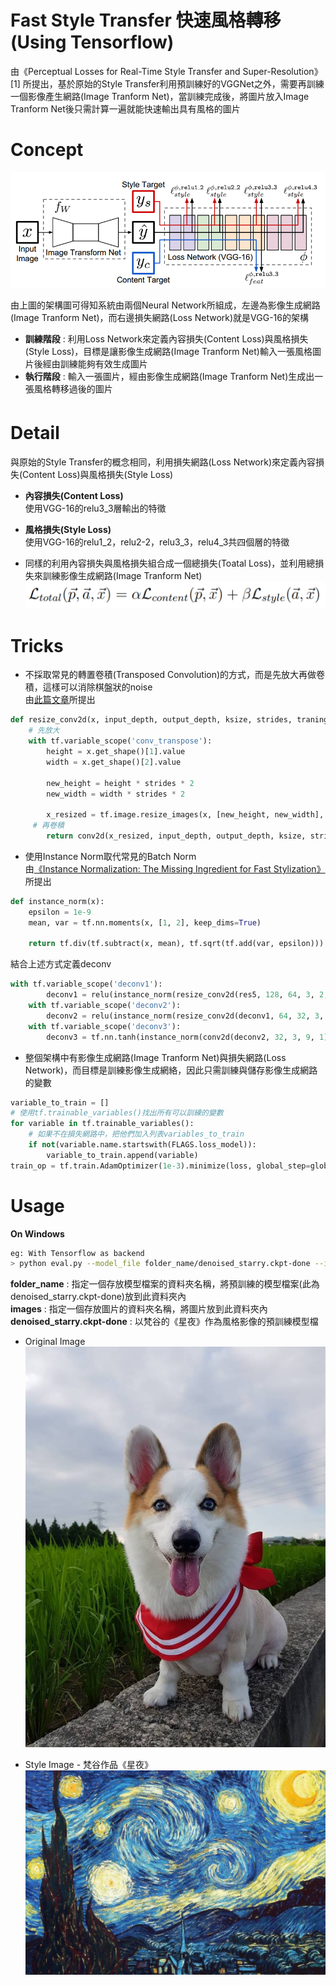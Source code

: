# Fast Style Transfer 快速風格轉移 (Using Tensorflow)
由《Perceptual Losses for Real-Time Style Transfer and Super-Resolution》[1] 所提出，基於原始的Style Transfer利用預訓練好的VGGNet之外，需要再訓練一個影像產生網路(Image Tranform Net)，當訓練完成後，將圖片放入Image Tranform Net後只需計算一遍就能快速輸出具有風格的圖片


# Concept
![arch](https://github.com/s90210jacklen/Fast-Style-Transfer/blob/master/images/arch.png)

由上圖的架構圖可得知系統由兩個Neural Network所組成，左邊為影像生成網路(Image Tranform Net)，而右邊損失網路(Loss Network)就是VGG-16的架構

- **訓練階段** : 利用Loss Network來定義內容損失(Content Loss)與風格損失(Style Loss)，目標是讓影像生成網路(Image Tranform Net)輸入一張風格圖片後經由訓練能夠有效生成圖片
- **執行階段** : 輸入一張圖片，經由影像生成網路(Image Tranform Net)生成出一張風格轉移過後的圖片

# Detail　
與原始的Style Transfer的概念相同，利用損失網路(Loss Network)來定義內容損失(Content Loss)與風格損失(Style Loss)



- **內容損失(Content Loss)**</br>
使用VGG-16的relu3_3層輸出的特徵



- **風格損失(Style Loss)**</br>
使用VGG-16的relu1_2，relu2-2，relu3_3，relu4_3共四個層的特徵

- 同樣的利用內容損失與風格損失組合成一個總損失(Toatal Loss)，並利用總損失來訓練影像生成網路(Image Tranform Net)
![Total loss](https://github.com/s90210jacklen/Fast-Style-Transfer/blob/master/images/total_loss.png)

# Tricks
- 不採取常見的轉置卷積(Transposed Convolution)的方式，而是先放大再做卷積，這樣可以消除棋盤狀的noise</br>
由[此篇文章](https://distill.pub/2016/deconv-checkerboard/)所提出
```python
def resize_conv2d(x, input_depth, output_depth, ksize, strides, traning):
    # 先放大
    with tf.variable_scope('conv_transpose'):
        height = x.get_shape()[1].value
        width = x.get_shape()[2].value
        
        new_height = height * strides * 2
        new_width = width * strides * 2
        
        x_resized = tf.image.resize_images(x, [new_height, new_width], tf.image.ResizeMethod.NEAREST_NEIGHBOR)
     # 再卷積   
        return conv2d(x_resized, input_depth, output_depth, ksize, strides)
```
- 使用Instance Norm取代常見的Batch Norm</br>
由[《Instance Normalization: The Missing Ingredient for Fast Stylization》](https://arxiv.org/abs/1607.08022)所提出
```python
def instance_norm(x):
    epsilon = 1e-9
    mean, var = tf.nn.moments(x, [1, 2], keep_dims=True)
    
    return tf.div(tf.subtract(x, mean), tf.sqrt(tf.add(var, epsilon)))
```
結合上述方式定義deconv
```python
with tf.variable_scope('deconv1'):
        deconv1 = relu(instance_norm(resize_conv2d(res5, 128, 64, 3, 2, training)))
    with tf.variable_scope('deconv2'):
        deconv2 = relu(instance_norm(resize_conv2d(deconv1, 64, 32, 3, 2, training)))
    with tf.variable_scope('deconv3'):
        deconv3 = tf.nn.tanh(instance_norm(conv2d(deconv2, 32, 3, 9, 1)))
```
- 整個架構中有影像生成網路(Image Tranform Net)與損失網路(Loss Network)，而目標是訓練影像生成網絡，因此只需訓練與儲存影像生成網路的變數
```python
variable_to_train = []  
# 使用tf.trainable_variables()找出所有可以訓練的變數
for variable in tf.trainable_variables(): 
    # 如果不在損失網路中，把他們加入列表variables_to_train
    if not(variable.name.startswith(FLAGS.loss_model)):  
        variable_to_train.append(variable)  
train_op = tf.train.AdamOptimizer(1e-3).minimize(loss, global_step=global_step, var_list=variable_to_train)  
```

# Usage

**On Windows**
```bash
eg: With Tensorflow as backend
> python eval.py --model_file folder_name/denoised_starry.ckpt-done --image_file images/Corgi.jpg 
```
**folder_name** : 指定一個存放模型檔案的資料夾名稱，將預訓練的模型檔案(此為denoised_starry.ckpt-done)放到此資料夾內</br>
**images** : 指定一個存放圖片的資料夾名稱，將圖片放到此資料夾內</br>
**denoised_starry.ckpt-done** : 以梵谷的《星夜》作為風格影像的預訓練模型檔</br>

* Original Image</br>
![Original Image](https://github.com/s90210jacklen/Fast-Style-Transfer/blob/master/images/Corgi.jpg)


* Style Image - 梵谷作品《星夜》</br>
![Style Image](https://github.com/s90210jacklen/Fast-Style-Transfer/blob/master/images/denoised_starry.jpg)

